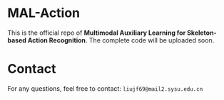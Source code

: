 # MAL-Action
This is the official repo of **Multimodal Auxiliary Learning for Skeleton-based Action Recognition**. The complete code will be uploaded soon.

# Contact
For any questions, feel free to contact: ```liujf69@mail2.sysu.edu.cn```
